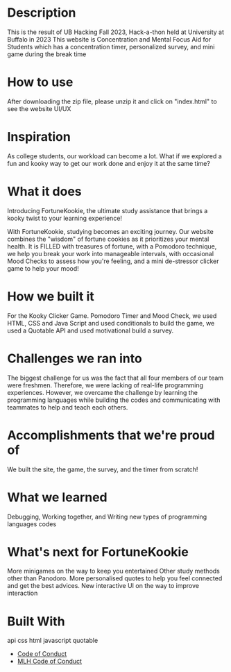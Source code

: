 # Description
This is the result of UB Hacking Fall 2023, Hack-a-thon held at University at Buffalo in 2023
This website is Concentration and Mental Focus Aid for Students which has a concentration timer, personalized survey, and mini game during the break time

# How to use
After downloading the zip file, please unzip it and click on "index.html" to see the website UI/UX

# Inspiration

As college students, our workload can become a lot. What if we explored a fun and kooky way to get our work done and enjoy it at the same time?

# What it does

Introducing FortuneKookie, the ultimate study assistance that brings a kooky twist to your learning experience!

With FortuneKookie, studying becomes an exciting journey. Our website combines the "wisdom" of fortune cookies as it prioritizes your mental health. It is FILLED with treasures of fortune, with a Pomodoro technique, we help you break your work into manageable intervals, with occasional Mood Checks to assess how you're feeling, and a mini de-stressor clicker game to help your mood!

# How we built it

For the Kooky Clicker Game. Pomodoro Timer and Mood Check, we used HTML, CSS and Java Script and used conditionals to build the game, we used a Quotable API and used motivational build a survey.

# Challenges we ran into

The biggest challenge for us was the fact that all four members of our team were freshmen. Therefore, we were lacking of real-life programming experiences. However, we overcame the challenge by learning the programming languages while building the codes and communicating with teammates to help and teach each others.

# Accomplishments that we're proud of

We built the site, the game, the survey, and the timer from scratch!

# What we learned

Debugging, Working together, and Writing new types of programming languages codes

# What's next for FortuneKookie

More minigames on the way to keep you entertained Other study methods other than Panodoro. More personalised quotes to help you feel connected and get the best advices. New interactive UI on the way to improve interaction

# Built With

api
css
html
javascript
quotable


- [Code of Conduct](https://drive.google.com/file/d/1RH_TtRu6EOHSbOoiSj2h1Q4jswtVILzE/view)
- [MLH Code of Conduct](https://static.mlh.io/docs/mlh-code-of-conduct.pdf)
